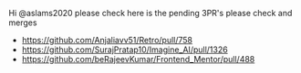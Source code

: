Hi @aslams2020
please check
here is the pending 3PR's please check and merges
- https://github.com/Anjaliavv51/Retro/pull/758
- https://github.com/SurajPratap10/Imagine_AI/pull/1326
- https://github.com/beRajeevKumar/Frontend_Mentor/pull/488

